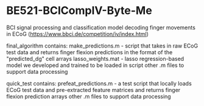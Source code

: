 # BE521-BCICompIV-Byte-Me
BCI signal processing and classification model decoding finger movements in ECoG (https://www.bbci.de/competition/iv/index.html)

final_algorithm contains:
make_predictions.m - script that takes in raw ECoG test data and returns finger flexion predictions in the format of the "predicted_dg" cell arrays
lasso_weights.mat - lasso regression-based model we developed and trained to be loaded in script
other .m files to support data processing

quick_test contains:
prefeat_predictions.m - a test script that locally loads ECoG test data and pre-extracted feature matrices and returns finger flexion prediction arrays
other .m files to support data processing
